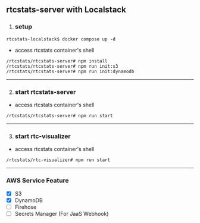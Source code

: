 ## rtcstats-server with Localstack


1. ### setup
```shell
rtcstats-localstack$ docker compose up -d
```

- access rtcstats container's shell
```shell
/rtcstats/rtcstats-server# npm install
/rtcstats/rtcstats-server# npm run init:s3
/rtcstats/rtcstats-server# npm run init:dynamodb
```
---

2. ### start rtcstats-server
- access rtcstats container's shell
```shell
/rtcstats/rtcstats-server# npm run start
```

---
3. ### start rtc-visualizer
- access rtcstats container's shell
```shell
/rtcstats/rtc-visualizer# npm run start
```

---
### AWS Service Feature
- [x] S3
- [x] DynamoDB
- [ ] Firehose
- [ ] Secrets Manager (For JaaS Webhook)